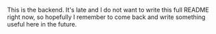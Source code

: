 This is the backend. It's late and I do not want to write this full README right now, so hopefully I remember to come back and write something useful here in the future.
